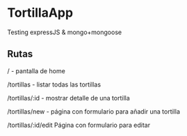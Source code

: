 # TortillaApp

Testing expressJS & mongo+mongoose

## Rutas

/ - pantalla de home

/tortillas - listar todas las tortillas

/tortillas/:id - mostrar detalle de una tortilla

/tortillas/new - página con formulario para añadir una tortilla

/tortillas/:id/edit Página con formulario para editar
